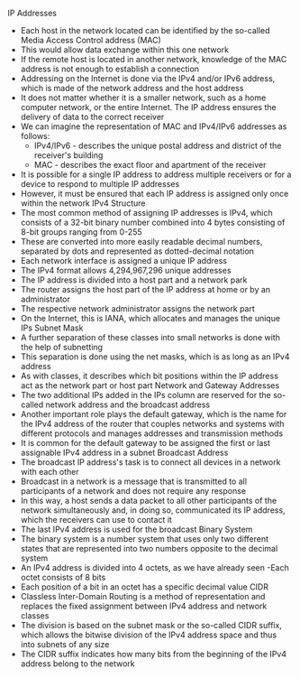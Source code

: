 IP Addresses
- Each host in the network located can be identified by the so-called Media Access Control address (MAC)
- This would allow data exchange within this one network
- If the remote host is located in another network, knowledge of the MAC address is not enough to establish a connection
- Addressing on the Internet is done via the IPv4 and/or IPv6 address, which is made of the network address and the host address
- It does not matter whether it is a smaller network, such as a home computer network, or the entire Internet. The IP address ensures the delivery of data to the correct receiver
- We can imagine the representation of MAC and IPv4/IPv6 addresses as follows:
    - IPv4/IPv6 - describes the unique postal address and district of the receiver's building
    - MAC - describes the exact floor and apartment of the receiver
- It is possible for a single IP address to address multiple receivers or for a device to respond to multiple IP addresses
- However, it must be ensured that each IP address is assigned only once within the network
IPv4 Structure
- The most common method of assigning IP addresses is IPv4, which consists of a 32-bit binary number combined into 4 bytes consisting of 8-bit groups ranging from 0-255
- These are converted into more easily readable decimal numbers, separated by dots and represented as dotted-decimal notation
- Each network interface is assigned a unique IP address
- The IPv4 format allows 4,294,967,296 unique addresses
- The IP address is divided into a host part and a network park
- The router assigns the host part of the IP address at home or by an administrator
- The respective network administrator assigns the network part
- On the Internet, this is IANA, which allocates and manages the unique IPs 
Subnet Mask
- A further separation of these classes into small networks is done with the help of subnetting
- This separation is done using the net masks, which is as long as an IPv4 address
- As with classes, it describes which bit positions within the IP address act as the network part or host part
Network and Gateway Addresses
- The two additional IPs added in the IPs column are reserved for the so-called network address and the broadcast address
- Another important role plays the default gateway, which is the name for the IPv4 address of the router that couples networks and systems with different protocols and manages addresses and transmission methods
- It is common for the default gateway to be assigned the first or last assignable IPv4 address in a subnet
Broadcast Address
- The broadcast IP address's task is to connect all devices in a network with each other
- Broadcast in a network is a message that is transmitted to all participants of a network and does not require any response
- In this way, a host sends a data packet to all other participants of the network simultaneously and, in doing so, communicated its IP address, which the receivers can use to contact it
- The last IPv4 address is used for the broadcast
Binary System
- The binary system is a number system that uses only two different states that are represented into two numbers opposite to the decimal system
- An IPv4 address is divided into 4 octets, as we have already seen
-Each octet consists of 8 bits
- Each position of a bit in an octet has a specific decimal value
CIDR
- Classless Inter-Domain Routing is a method of representation and replaces the fixed assignment between IPv4 address and network classes
- The division is based on the subnet mask or the so-called CIDR suffix, which allows the bitwise division of the IPv4 address space and thus into subnets of any size
- The CIDR suffix indicates how many bits from the beginning of the IPv4 address belong to the network
